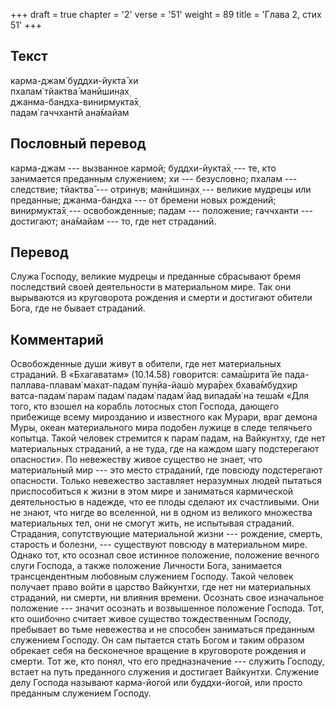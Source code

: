 +++
draft = true
chapter = '2'
verse = '51'
weight = 89
title = 'Глава 2, стих 51'
+++
## Текст

карма-джам̇ буддхи-йукта̄ хи  
пхалам̇ тйактва̄ манӣшин̣ах̣  
джанма-бандха-винирмукта̄х̣  
падам̇ гаччхантй ана̄майам

## Пословный перевод

карма-джам --- вызванное кармой; буддхи-йукта̄х̣ --- те, кто занимается
преданным служением; хи --- безусловно; пхалам --- следствие; тйактва̄
--- отринув; манӣшин̣ах̣ --- великие мудрецы или преданные; джанма-бандха
--- от бремени новых рождений; винирмукта̄х̣ --- освобожденные; падам ---
положение; гаччханти --- достигают; ана̄майам --- то, где нет страданий.

## Перевод

Служа Господу, великие мудрецы и преданные сбрасывают бремя последствий
своей деятельности в материальном мире. Так они вырываются из
круговорота рождения и смерти и достигают обители Бога, где не бывает
страданий.

## Комментарий

Освобожденные души живут в обители, где нет материальных страданий. В
«Бхагаватам» (10.14.58) говорится: сама̄шрита̄ йе пада-паллава-плавам̇
махат-падам̇ пун̣йа-йаш́о мура̄рех̣ бхава̄мбудхир ватса-падам̇ парам̇ падам̇
падам̇ падам̇ йад випада̄м̇ на теша̄м «Для того, кто взошел на корабль
лотосных стоп Господа, дающего прибежище всему мирозданию и известного
как Мурари, враг демона Муры, океан материального мира подобен лужице в
следе телячьего копытца. Такой человек стремится к парам̇ падам, на
Вайкунтху, где нет материальных страданий, а не туда, где на каждом шагу
подстерегают опасности». По невежеству живое существо не знает, что
материальный мир --- это место страданий, где повсюду подстерегают
опасности. Только невежество заставляет неразумных людей пытаться
приспособиться к жизни в этом мире и заниматься кармической
деятельностью в надежде, что ее плоды сделают их счастливыми. Они не
знают, что нигде во вселенной, ни в одном из великого множества
материальных тел, они не смогут жить, не испытывая страданий. Страдания,
сопутствующие материальной жизни --- рождение, смерть, старость и
болезни, --- существуют повсюду в материальном мире. Однако тот, кто
осознал свое истинное положение, положение вечного слуги Господа, а
также положение Личности Бога, занимается трансцендентным любовным
служением Господу. Такой человек получает право войти в царство
Вайкунтхи, где нет ни материальных страданий, ни смерти, ни влияния
времени. Осознать свое изначальное положение --- значит осознать и
возвышенное положение Господа. Тот, кто ошибочно считает живое существо
тождественным Господу, пребывает во тьме невежества и не способен
заниматься преданным служением Господу. Он сам пытается стать Богом и
таким образом обрекает себя на бесконечное вращение в круговороте
рождения и смерти. Тот же, кто понял, что его предназначение --- служить
Господу, встает на путь преданного служения и достигает Вайкунтхи.
Служение делу Господа называют карма-йогой или буддхи-йогой, или просто
преданным служением Господу.
